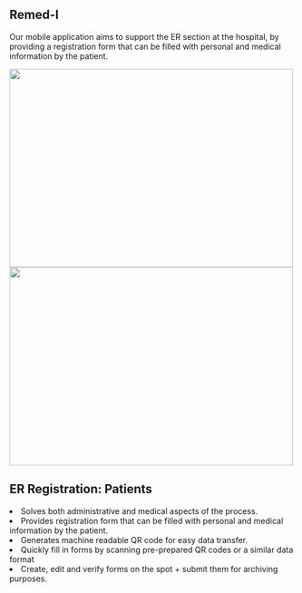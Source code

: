  <h2 class="text-uppercase mb-4">Remed-I</h2>
            <div class="row">
              <div class="col-md-12 mx-auto">
                 <p class="mb-4">
              Our mobile application aims to support the ER section at the hospital, by providing a registration form that can be filled with personal and medical information by the patient.
        </p></div>  
            <div class="row">
            <div class="col-lg-5 mx-auto mb-4">
              <img class="img-fluid d-block mx-auto" src="https://blooming-plains-65226.herokuapp.com/assets/img/gallery/img-4.png"  width="500px" height="350">
               <img class="img-fluid d-block mx-auto" src="https://blooming-plains-65226.herokuapp.com/assets/img/gallery/ER.png"  width= "500px" height="350">
            </div>
          </div>
            <div class="col-md-12 mx-auto">
              <h2 class="mb-4">ER Registration: Patients
              </h2>
              <li>Solves both administrative and medical aspects of the process. </li>
              <li>Provides registration form that can be filled with personal and medical information by the patient.</li>
              <li>Generates machine readable QR code for easy data transfer.</li>
              <li>Quickly fill in forms by scanning pre-prepared QR codes or a similar data format</li>
              <li>Create, edit and verify forms on the spot + submit them for archiving purposes.</li>
              </div>
            </div>
           
